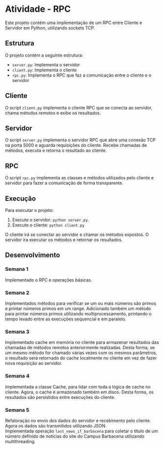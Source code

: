 # Atividade - RPC

Este projeto contém uma implementação de um RPC entre Cliente e Servidor em Python, utilizando sockets TCP.

## Estrutura

O projeto contém a seguinte estrutura:

- `server.py`: Implementa o servidor
- `client.py`: Implementa o cliente
- `rpc.py`: Implementa o RPC que faz a comunicação entre o cliente e o servidor

## Cliente

O script `client.py` implementa o cliente RPC que se conecta ao servidor, chama métodos remotos e exibe os resultados.

## Servidor

O script `server.py` implementa o servidor RPC que abre uma conexão TCP na porta 5000 e aguarda requisições do cliente. Recebe chamadas de métodos, executa  e retorna o resultado ao cliente.

## RPC

O script `rpc.py` implementa as classes e métodos utilizados pelo cliente e servidor para fazer a comunicação de forma transparente.

## Execução

Para executar o projeto:

1. Execute o servidor: `python server.py`.
2. Execute o cliente: `python client.py`

O cliente irá se conectar ao servidor e chamar os métodos expostos.
O servidor ira executar os métodos e retornar os resultados.

## Desenvolvimento

### Semana 1

Implementado o RPC e operações básicas.

### Semana 2

Implementados métodos para verificar se um ou mais números são primos e printar números primos em um range.
Adicionado também um método para printar números primos utilizando multiprocessamento, printando o tempo levado entre as execuções sequencial e em paralelo.

### Semana 3

Implementado cache em memória no cliente para armazenar resultados das chamadas de métodos remotos anteriormente realizadas. Desta forma, se um mesmo método for chamado várias vezes com os mesmos parâmetros, o resultado será retornado do cache localmente no cliente em vez de fazer nova requisição ao servidor.

### Semana 4

Implementada a classe Cache, para lidar com toda a lógica de cache no cliente. Agora, o cache é armazenado também em disco. Desta forma, os resultados são persistidos entre execuções do cliente.

### Semana 5

Refatoração no envio dos dados do servidor e recebimento pelo cliente. Agora os dados são transmitidos utilizando JSON.  
Implementada operação `last_news_if_barbacena` para coletar o título de um número definido de notícias do site do Campus Barbacena utilizando multithreading.
